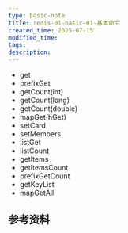 ```yaml
---
type: basic-note
title: redis-01-basic-01-基本命令
created_time: 2025-07-15
modified_time: 
tags:
description:
---
```


- get
- prefixGet
- getCount(int)
- getCount(long)
- getCount(double)
- mapGet(hGet)
- setCard
- setMembers
- listGet
- listCount
- getItems
- getItemsCount
- prefixGetCount
- getKeyList
- mapGetAll

## 参考资料
